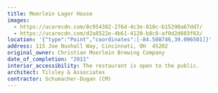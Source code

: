 ```yaml
---
title: Moerlein Lager House
images:
  - https://ucarecdn.com/8c954382-276d-4c3e-810c-b15290a67dd7/
  - https://ucarecdn.com/d2a8522e-4b61-4120-b8c0-af0d2d603f63/
location: '{"type":"Point","coordinates":[-84.508746,39.096501]}'
address: 115 Joe Nuxhall Way, Cincinnati, OH  45202
original_owner: Christian Moerlein Brewing Company
date_of_completion: "2011"
interior_accessibility: The restaurant is open to the public.
architect: Tilsley & Associates
contractor: Schumacher-Dugan (CM)
---
```

